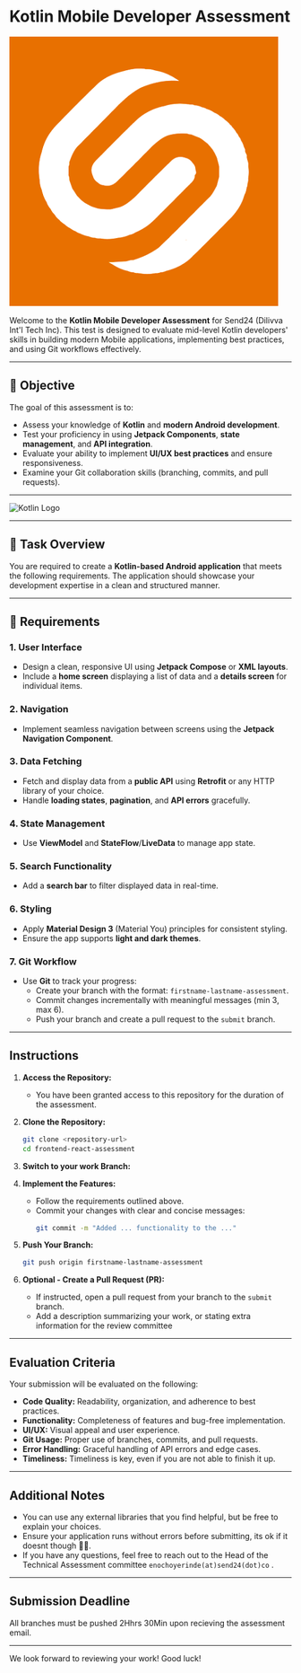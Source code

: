# Kotlin Mobile Developer Assessment

![Dilivva Logo](./assets/dilivva-logo.png)

Welcome to the **Kotlin Mobile Developer Assessment** for Send24 (Dilivva Int'l Tech Inc). This test is designed to evaluate mid-level Kotlin developers' skills in building modern Mobile applications, implementing best practices, and using Git workflows effectively.

---

## 🎯 **Objective**  

The goal of this assessment is to:  
- Assess your knowledge of **Kotlin** and **modern Android development**.  
- Test your proficiency in using **Jetpack Components**, **state management**, and **API integration**.  
- Evaluate your ability to implement **UI/UX best practices** and ensure responsiveness.  
- Examine your Git collaboration skills (branching, commits, and pull requests).  

---

![Kotlin Logo](https://upload.wikimedia.org/wikipedia/commons/1/11/Kotlin_logo_2021.svg)  

---

## 📝 **Task Overview**  

You are required to create a **Kotlin-based Android application** that meets the following requirements. The application should showcase your development expertise in a clean and structured manner.  

---

## 🚀 **Requirements**  

### 1. **User Interface**  
- Design a clean, responsive UI using **Jetpack Compose** or **XML layouts**.  
- Include a **home screen** displaying a list of data and a **details screen** for individual items.  

### 2. **Navigation**  
- Implement seamless navigation between screens using the **Jetpack Navigation Component**.  

### 3. **Data Fetching**  
- Fetch and display data from a **public API** using **Retrofit** or any HTTP library of your choice.  
- Handle **loading states**, **pagination**, and **API errors** gracefully.  

### 4. **State Management**  
- Use **ViewModel** and **StateFlow**/**LiveData** to manage app state.  

### 5. **Search Functionality**  
- Add a **search bar** to filter displayed data in real-time.  

### 6. **Styling**  
- Apply **Material Design 3** (Material You) principles for consistent styling.  
- Ensure the app supports **light and dark themes**.  

### 7. **Git Workflow**  
- Use **Git** to track your progress:  
  - Create your branch with the format: `firstname-lastname-assessment`.  
  - Commit changes incrementally with meaningful messages (min 3, max 6).  
  - Push your branch and create a pull request to the `submit` branch.  

---

## Instructions

1. **Access the Repository:**
   - You have been granted access to this repository for the duration of the assessment.

2. **Clone the Repository:**
   ```bash
   git clone <repository-url>
   cd frontend-react-assessment
   ```

3. **Switch to your work Branch:**
  

4. **Implement the Features:**
   - Follow the requirements outlined above.
   - Commit your changes with clear and concise messages:
     ```bash
     git commit -m "Added ... functionality to the ..."
     ```

5. **Push Your Branch:**
   ```bash
   git push origin firstname-lastname-assessment
   ```

6. **Optional - Create a Pull Request (PR):**
   - If instructed, open a pull request from your branch to the `submit` branch.
   - Add a description summarizing your work, or stating extra information for the review committee 

---

## Evaluation Criteria

Your submission will be evaluated on the following:
- **Code Quality:** Readability, organization, and adherence to best practices.
- **Functionality:** Completeness of features and bug-free implementation.
- **UI/UX:** Visual appeal and user experience.
- **Git Usage:** Proper use of branches, commits, and pull requests.
- **Error Handling:** Graceful handling of API errors and edge cases.
- **Timeliness:** Timeliness is key, even if you are not able to finish it up.

---

## Additional Notes

- You can use any external libraries that you find helpful, but be free to explain your choices.
- Ensure your application runs without errors before submitting, its ok if it doesnt though 🤪🤪.
- If you have any questions, feel free to reach out to the Head of the Technical Assessment committee `enochoyerinde(at)send24(dot)co` .

---

## Submission Deadline

All branches must be pushed 2Hhrs 30Min upon recieving the assessment email.

---

We look forward to reviewing your work! Good luck!
